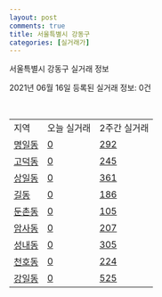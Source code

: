 ```yaml
---
layout: post
comments: true
title: 서울특별시 강동구
categories: [실거래가]
---
```


서울특별시 강동구 실거래 정보

2021년 06월 16일 등록된 실거래 정보: 0건

<script type="text/javascript">
  google.charts.load('current', {'packages':['corechart']});
  google.charts.setOnLoadCallback(drawChart);

  function drawChart() {
    var data = google.visualization.arrayToDataTable([['거래일', '매매', '전월세', '전매'], ['2021-03', 27, 276, 1], ['2021-04', 131, 581, 1], ['2021-05', 288, 783, 0], ['2021-06', 16, 269, 0], ['2021-02', 1, 76, 0]]);

    var options = {
      title: '최근 유형별 거래량 추이',
      legend: { position: 'bottom' }
    };

    var chart = new google.visualization.LineChart(document.getElementById('columnchart_material'));
    chart.draw(data, (options));
  }
</script>

<div id="columnchart_material" style="width: 450px; margin-left: -35px"></div>
<br>
<table class="sortable">
  <tr>
    <td>지역</td>
    <td>오늘 실거래</td>
    <td>2주간 실거래</td>
  </tr>

  
  <tr class="item">
    <td><a href="1174010100.html">명일동</a></td>
    <td><a href="1174010100.html">0</a></td>
    <td><a href="1174010100.html">292</a></td>
  </tr>
    

  <tr class="item">
    <td><a href="1174010200.html">고덕동</a></td>
    <td><a href="1174010200.html">0</a></td>
    <td><a href="1174010200.html">245</a></td>
  </tr>
    

  <tr class="item">
    <td><a href="1174010300.html">상일동</a></td>
    <td><a href="1174010300.html">0</a></td>
    <td><a href="1174010300.html">361</a></td>
  </tr>
    

  <tr class="item">
    <td><a href="1174010500.html">길동</a></td>
    <td><a href="1174010500.html">0</a></td>
    <td><a href="1174010500.html">186</a></td>
  </tr>
    

  <tr class="item">
    <td><a href="1174010600.html">둔촌동</a></td>
    <td><a href="1174010600.html">0</a></td>
    <td><a href="1174010600.html">105</a></td>
  </tr>
    

  <tr class="item">
    <td><a href="1174010700.html">암사동</a></td>
    <td><a href="1174010700.html">0</a></td>
    <td><a href="1174010700.html">207</a></td>
  </tr>
    

  <tr class="item">
    <td><a href="1174010800.html">성내동</a></td>
    <td><a href="1174010800.html">0</a></td>
    <td><a href="1174010800.html">305</a></td>
  </tr>
    

  <tr class="item">
    <td><a href="1174010900.html">천호동</a></td>
    <td><a href="1174010900.html">0</a></td>
    <td><a href="1174010900.html">224</a></td>
  </tr>
    

  <tr class="item">
    <td><a href="1174011000.html">강일동</a></td>
    <td><a href="1174011000.html">0</a></td>
    <td><a href="1174011000.html">525</a></td>
  </tr>
    


</table>


    